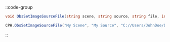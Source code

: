 ::code-group
  ```csharp [Method]
  void ObsSetImageSourceFile(string scene, string source, string file, int connection = 0);
  ```
  ```csharp [Example]
  CPH.ObsSetImageSourceFile("My Scene", "My Source", "C://Users/JohnDoe/Documents/file.txt");
  ```
::